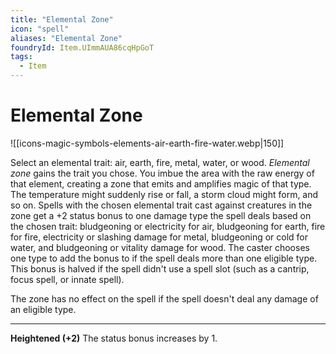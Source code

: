 ```yaml
---
title: "Elemental Zone"
icon: "spell"
aliases: "Elemental Zone"
foundryId: Item.UImmAUA86cqHpGoT
tags:
  - Item
---
```


# Elemental Zone
![[icons-magic-symbols-elements-air-earth-fire-water.webp|150]]

Select an elemental trait: air, earth, fire, metal, water, or wood. _Elemental zone_ gains the trait you chose. You imbue the area with the raw energy of that element, creating a zone that emits and amplifies magic of that type. The temperature might suddenly rise or fall, a storm cloud might form, and so on. Spells with the chosen elemental trait cast against creatures in the zone get a +2 status bonus to one damage type the spell deals based on the chosen trait: bludgeoning or electricity for air, bludgeoning for earth, fire for fire, electricity or slashing damage for metal, bludgeoning or cold for water, and bludgeoning or vitality damage for wood. The caster chooses one type to add the bonus to if the spell deals more than one eligible type. This bonus is halved if the spell didn't use a spell slot (such as a cantrip, focus spell, or innate spell).

The zone has no effect on the spell if the spell doesn't deal any damage of an eligible type.

* * *

**Heightened (+2)** The status bonus increases by 1.
